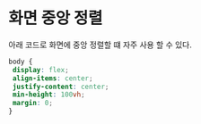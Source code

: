 # 화면 중앙 정렬

아래 코드로 화면에 중앙 정렬할 떄 자주 사용 할 수 있다.

```css
body {
 display: flex;
 align-items: center;
 justify-content: center;
 min-height: 100vh;
 margin: 0;
}
```